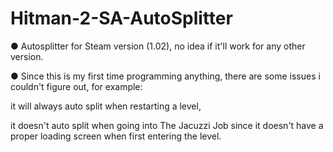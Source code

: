 # Hitman-2-SA-AutoSplitter

● Autosplitter for Steam version (1.02), no idea if it'll work for any other version.

● Since this is my first time programming anything, there are some issues i couldn't figure out, for example:

it will always auto split when restarting a level,

it doesn't auto split when going into The Jacuzzi Job since it doesn't have a proper loading screen when first entering the level.
